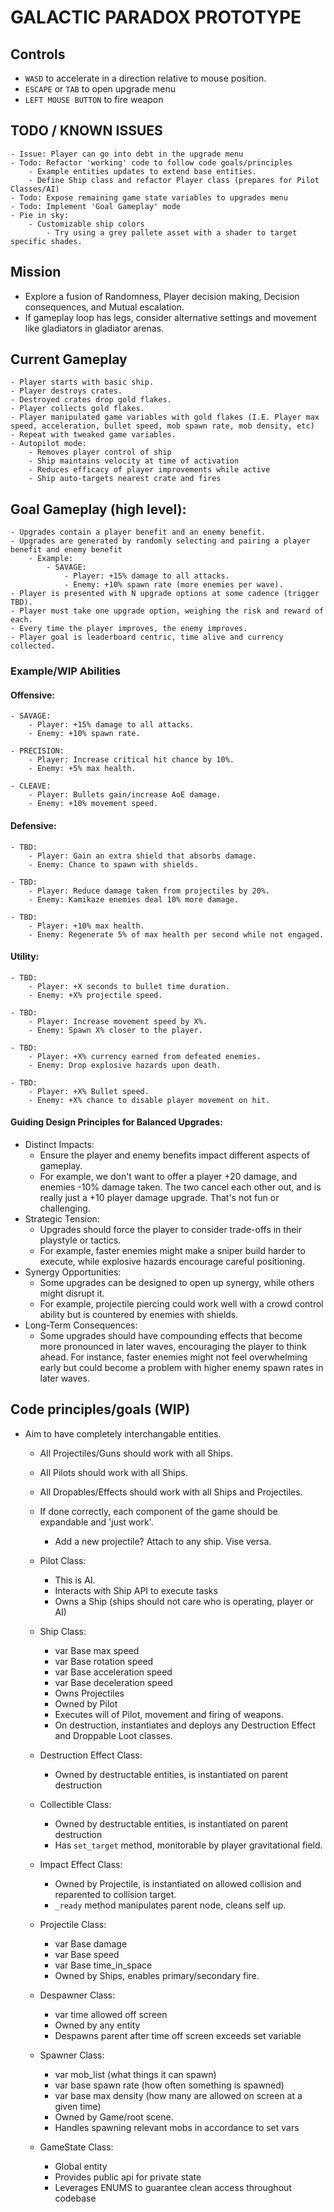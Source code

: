 # GALACTIC PARADOX PROTOTYPE

## Controls
- `WASD` to accelerate in a direction relative to mouse position.
- `ESCAPE` or `TAB` to open upgrade menu
- `LEFT MOUSE BUTTON` to fire weapon

## TODO / KNOWN ISSUES
	- Issue: Player can go into debt in the upgrade menu
	- Todo: Refactor 'working' code to follow code goals/principles
		- Example entities updates to extend base entities. 
		- Define Ship class and refactor Player class (prepares for Pilot Classes/AI)
	- Todo: Expose remaining game state variables to upgrades menu
	- Todo: Implement 'Goal Gameplay' mode
	- Pie in sky:
		- Customizable ship colors
			- Try using a grey pallete asset with a shader to target specific shades.
	

## Mission
- Explore a fusion of Randomness, Player decision making, Decision consequences, and Mutual escalation.
- If gameplay loop has legs, consider alternative settings and movement like gladiators in gladiator arenas.

## Current Gameplay
	- Player starts with basic ship.
	- Player destroys crates.
	- Destroyed crates drop gold flakes.
	- Player collects gold flakes.
	- Player manipulated game variables with gold flakes (I.E. Player max speed, acceleration, bullet speed, mob spawn rate, mob density, etc)
	- Repeat with tweaked game variables.
	- Autopilot mode:
		- Removes player control of ship
		- Ship maintains velocity at time of activation
		- Reduces efficacy of player improvements while active
		- Ship auto-targets nearest crate and fires

## Goal Gameplay (high level):
	- Upgrades contain a player benefit and an enemy benefit.
	- Upgrades are generated by randomly selecting and pairing a player benefit and enemy benefit
		- Example: 
			- SAVAGE:
				- Player: +15% damage to all attacks.
				- Enemy: +10% spawn rate (more enemies per wave).
	- Player is presented with N upgrade options at some cadence (trigger TBD).
	- Player must take one upgrade option, weighing the risk and reward of each.
	- Every time the player improves, the enemy improves.
	- Player goal is leaderboard centric, time alive and currency collected.

### Example/WIP Abilities

#### Offensive:
	- SAVAGE:
		- Player: +15% damage to all attacks.
		- Enemy: +10% spawn rate.
	
	- PRECISION:
		- Player: Increase critical hit chance by 10%.
		- Enemy: +5% max health.
	
	- CLEAVE:
		- Player: Bullets gain/increase AoE damage.
		- Enemy: +10% movement speed.

#### Defensive:
	- TBD:
		- Player: Gain an extra shield that absorbs damage.
		- Enemy: Chance to spawn with shields.

	- TBD:
		- Player: Reduce damage taken from projectiles by 20%.
		- Enemy: Kamikaze enemies deal 10% more damage.

	- TBD:
		- Player: +10% max health.
		- Enemy: Regenerate 5% of max health per second while not engaged.

#### Utility:
	- TBD:
		- Player: +X seconds to bullet time duration.
		- Enemy: +X% projectile speed.

	- TBD:
		- Player: Increase movement speed by X%.
		- Enemy: Spawn X% closer to the player.

	- TBD: 
		- Player: +X% currency earned from defeated enemies.
		- Enemy: Drop explosive hazards upon death.

	- TBD:
		- Player: +X% Bullet speed.
		- Enemy: +X% chance to disable player movement on hit.


#### Guiding Design Principles for Balanced Upgrades:
- Distinct Impacts:
	- Ensure the player and enemy benefits impact different aspects of gameplay. 
	- For example, we don't want to offer a player +20 damage, and enemies -10% damage taken. The two cancel each other out, and is really just a +10 player damage upgrade. That's not fun or challenging.
- Strategic Tension:
	- Upgrades should force the player to consider trade-offs in their playstyle or tactics. 
	- For example, faster enemies might make a sniper build harder to execute, while explosive hazards encourage careful positioning.
- Synergy Opportunities:
	- Some upgrades can be designed to open up synergy, while others might disrupt it. 
	- For example, projectile piercing could work well with a crowd control ability but is countered by enemies with shields.
- Long-Term Consequences:
	- Some upgrades should have compounding effects that become more pronounced in later waves, encouraging the player to think ahead. For instance, faster enemies might not feel overwhelming early but could become a problem with higher enemy spawn rates in later waves.


## Code principles/goals (WIP)
- Aim to have completely interchangable entities. 
	- All Projectiles/Guns should work with all Ships.
	- All Pilots should work with all Ships. 
	- All Dropables/Effects should work with all Ships and Projectiles.
	- If done correctly, each component of the game should be expandable and 'just work'.
		- Add a new projectile? Attach to any ship. Vise versa.
	
	- Pilot Class:
		- This is AI.
		- Interacts with Ship API to execute tasks
		- Owns a Ship (ships should not care who is operating, player or AI)
	- Ship Class:
		- var Base max speed
		- var Base rotation speed
		- var Base acceleration speed
		- var Base deceleration speed
		- Owns Projectiles
		- Owned by Pilot
		- Executes will of Pilot, movement and firing of weapons.
		- On destruction, instantiates and deploys any Destruction Effect and Droppable Loot classes.
	- Destruction Effect Class:
		- Owned by destructable entities, is instantiated on parent destruction
	- Collectible Class:
		- Owned by destructable entities, is instantiated on parent destruction
		- Has `set_target` method, monitorable by player gravitational field.
	- Impact Effect Class:
		- Owned by Projectile, is instantiated on allowed collision and reparented to collision target. 
		- `_ready` method manipulates parent node, cleans self up. 
	- Projectile Class:
		- var Base damage
		- var Base speed
		- var Base time_in_space
		- Owned by Ships, enables primary/secondary fire.
	- Despawner Class:
		- var time allowed off screen
		- Owned by any entity
		- Despawns parent after time off screen exceeds set variable
	- Spawner Class:
		- var mob_list (what things it can spawn)
		- var base spawn rate (how often something is spawned)
		- var base max density (how many are allowed on screen at a given time)
		- Owned by Game/root scene.
		- Handles spawning relevant mobs in accordance to set vars
	- GameState Class:
		- Global entity
		- Provides public api for private state
		- Leverages ENUMS to guarantee clean access throughout codebase
	
